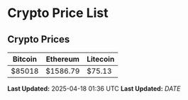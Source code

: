 # Crypto Price List

## Crypto Prices
| Bitcoin | Ethereum | Litecoin |
| ------- | -------- | -------- |
| $85018 | $1586.79 | $75.13 |
**Last Updated:** 2025-04-18 01:36 UTC
**Last Updated:** $DATE$
